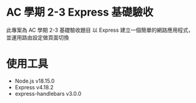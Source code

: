 # AC 學期 2-3 Express 基礎驗收

此專案為 AC 學期 2-3 基礎驗收題目
以 Express 建立一個簡單的網路應用程式，並運用路由設定做頁面切換

# 使用工具

- Node.js v18.15.0
- Express v4.18.2
- express-handlebars v3.0.0
